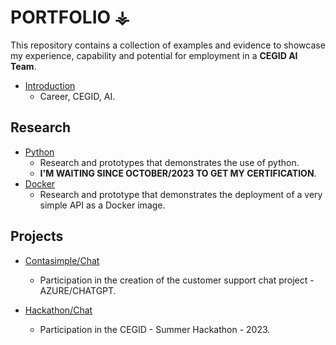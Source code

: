 # PORTFOLIO ⚶

This repository contains a collection of examples and evidence to showcase my experience, capability and potential for employment in a **CEGID AI Team**.

- [Introduction](./introduction/README.md)
    - Career, CEGID, AI.

## Research 

- [Python](./python/README.md)
    - Research and prototypes that demonstrates the use of python.
    - **I'M WAITING SINCE OCTOBER/2023 TO GET MY CERTIFICATION**.
- [Docker](./docker/README.md)
    - Research and prototype that demonstrates the deployment of a very simple API as a Docker image.

## Projects

- [Contasimple/Chat](./contasimple/README.md)
    - Participation in the creation of the customer support chat project - AZURE/CHATGPT.

- [Hackathon/Chat](./hackathon/README.md)
    - Participation in the CEGID - Summer Hackathon - 2023.


